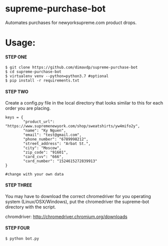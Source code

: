 # supreme-purchase-bot

Automates purchases for newyorksupreme.com product drops.

# Usage:

#### STEP ONE
```
$ git clone https://github.com/dimavdp/supreme-purchase-bot
$ cd supreme-purchase-bot
$ virtualenv venv --python=python3.7 #optional
$ pip install -r requirements.txt
```

#### STEP TWO
Create a config.py file in the local directory that looks similar to this for each order you are placing.

```
keys = {
        "product_url": "https://www.supremenewyork.com/shop/sweatshirts/yw4mifo2y",
        "name": "Ky Nguen",
        "email": "test@gmail.com",
        "phone_number": "6789998212",
        "street_address": "Arbat St.",
        "city": "Moscow", 
        "zip_code": "91601",
        "card_cvv": "666",
        "card_number": "1524615272839913"
}

#change with your own data
```

#### STEP THREE
You may have to download the correct chromedriver for you operating system (Linux/OSX/Windows), put the chromedriver the supreme-bot directory with the script.

chromdriver: http://chromedriver.chromium.org/downloads

#### STEP FOUR
```
$ python bot.py
```
